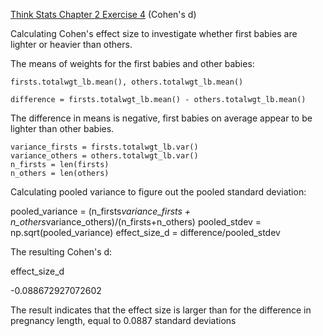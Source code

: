 [Think Stats Chapter 2 Exercise 4](http://greenteapress.com/thinkstats2/html/thinkstats2003.html#toc24) (Cohen's d)

Calculating Cohen's effect size to investigate whether first babies are lighter or heavier than others.

The means of weights for the first babies and other babies:

    firsts.totalwgt_lb.mean(), others.totalwgt_lb.mean()

    difference = firsts.totalwgt_lb.mean() - others.totalwgt_lb.mean() 

The difference in means is negative, first babies on average appear to be lighter than other babies.

    variance_firsts = firsts.totalwgt_lb.var()
    variance_others = others.totalwgt_lb.var()
    n_firsts = len(firsts)
    n_others = len(others)

Calculating pooled variance to figure out the pooled standard deviation:

pooled_variance = (n_firsts*variance_firsts + n_others*variance_others)/(n_firsts+n_others)
pooled_stdev = np.sqrt(pooled_variance)
effect_size_d = difference/pooled_stdev

The resulting Cohen's d:

effect_size_d

-0.088672927072602

The result indicates that the effect size is larger than for the difference in pregnancy length, equal to 0.0887 standard deviations

